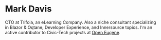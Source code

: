 # Mark Davis
CTO at Trifoia, an eLearning Company. Also a niche consultant specializing in Blazor & Oqtane, Developer Experience, and Innersource topics.  I'm an active contributor to Civic-Tech projects at [Open Eugene](http://openeugene.org).
